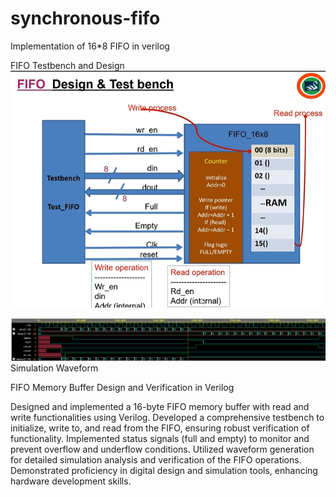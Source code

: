 # synchronous-fifo
Implementation of 16*8 FIFO in verilog

FIFO Testbench and Design
 ![Alt text](https://github.com/sajalsas/synchronous-fifo/blob/5514ab9ff9fd588d462ed5dd00f794afa32bd38c/Screenshot%202024-07-27%20162738.png)

 ![Alt text](https://github.com/sajalsas/synchronous-fifo/blob/5514ab9ff9fd588d462ed5dd00f794afa32bd38c/Screenshot%202024-07-27%20162550.png)
Simulation Waveform





























FIFO Memory Buffer Design and Verification in Verilog

Designed and implemented a 16-byte FIFO memory buffer with read and write functionalities using Verilog.
Developed a comprehensive testbench to initialize, write to, and read from the FIFO, ensuring robust verification of functionality.
Implemented status signals (full and empty) to monitor and prevent overflow and underflow conditions.
Utilized waveform generation for detailed simulation analysis and verification of the FIFO operations.
Demonstrated proficiency in digital design and simulation tools, enhancing hardware development skills.

